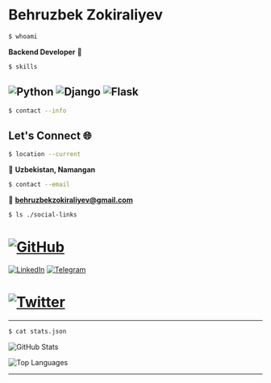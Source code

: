 # Behruzbek Zokiraliyev 

```bash
$ whoami
```
**Backend Developer** 🚀

```bash
$ skills
```
![Python](https://img.shields.io/badge/Python-3776AB?style=for-the-badge&logo=python&logoColor=white)
![Django](https://img.shields.io/badge/Django-092E20?style=for-the-badge&logo=django&logoColor=white)
![Flask](https://img.shields.io/badge/Flask-000000?style=for-the-badge&logo=flask&logoColor=white)
---

```bash
$ contact --info
```
## Let's Connect 🌐

```bash
$ location --current
```
📍 **Uzbekistan, Namangan**

```bash
$ contact --email
```
📧 **behruzbekzokiraliyev@gmail.com**

```bash
$ ls ./social-links
```
# [![GitHub](https://img.shields.io/badge/GitHub-100000?style=for-the-badge&logo=github&logoColor=white)](https://github.com/alexchen)
[![LinkedIn](https://img.shields.io/badge/LinkedIn-0077B5?style=for-the-badge&logo=linkedin&logoColor=white)](https://www.linkedin.com/in/behruzbek-zokiraliyev-34147b370/)
[![Telegram](https://img.shields.io/badge/Telegram-2CA5E0?style=for-the-badge&logo=telegram&logoColor=white)](https://t.me/behruzbekzokiraliyev)
# [![Twitter](https://img.shields.io/badge/X-000000?style=for-the-badge&logo=x&logoColor=white)](https://twitter.com/alexchen)
---

```bash
$ cat stats.json
```

![GitHub Stats](https://github-readme-stats.vercel.app/api?username=alexchen&show_icons=true&theme=dark&bg_color=0d1117&text_color=00ff88&icon_color=00ff88&title_color=ffffff)

![Top Languages](https://github-readme-stats.vercel.app/api/top-langs/?username=alexchen&layout=compact&theme=dark&bg_color=0d1117&text_color=00ff88&title_color=ffffff)

---

```bash
